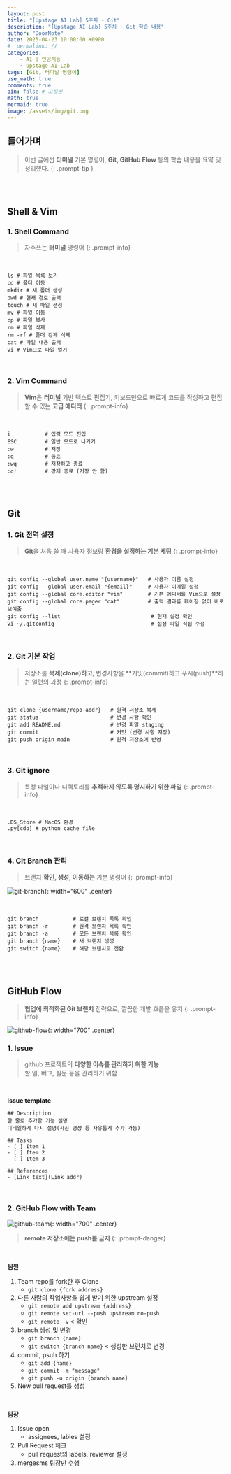```yaml
---
layout: post
title: "[Upstage AI Lab] 5주차 - Git"
description: "[Upstage AI Lab] 5주차 - Git 학습 내용"
author: "DoorNote"
date: 2025-04-23 10:00:00 +0900
#  permalink: //
categories:
    - AI | 인공지능
    - Upstage AI Lab
tags: [Git, 터미널 명령어]
use_math: true
comments: true
pin: false # 고정핀
math: true
mermaid: true
image: /assets/img/git.png
---
```


## 들어가며

> 이번 글에선 **터미널** 기본 명령어, **Git, GitHub Flow** 등의 학습 내용을 요약 및 정리했다.
{: .prompt-tip }

<br>
<br>

## Shell & Vim 

### 1. Shell Command

> 자주쓰는 **터미널** 명령어
{: .prompt-info}

<br>

```shell
ls # 파일 목록 보기  
cd # 폴더 이동  
mkdir # 새 폴더 생성  
pwd # 현재 경로 출력  
touch # 새 파일 생성  
mv # 파일 이동  
cp # 파일 복사  
rm # 파일 삭제  
rm -rf # 폴더 강제 삭제  
cat # 파일 내용 출력
vi # Vim으로 파일 열기
```

<br>

### 2. Vim Command

> **Vim**은 **터미널** 기반 텍스트 편집기, 키보드만으로 빠르게 코드를 작성하고 편집할 수 있는 **고급 에디터**
{: .prompt-info}

<br>

```shell
i           # 입력 모드 진입
ESC         # 일반 모드로 나가기
:w          # 저장
:q          # 종료
:wq         # 저장하고 종료
:q!         # 강제 종료 (저장 안 함)
```

<br>
<br>

## Git

### 1. Git 전역 설정

> **Git**을 처음 쓸 때 사용자 정보랑 **환경을 설정하는 기본 세팅**
{: .prompt-info}

<br>

```shell
git config --global user.name "{username}"   # 사용자 이름 설정
git config --global user.email "{email}"     # 사용자 이메일 설정
git config --global core.editor "vim"        # 기본 에디터를 Vim으로 설정
git config --global core.pager "cat"         # 출력 결과를 페이징 없이 바로 보여줌
git config --list                             # 현재 설정 확인
vi ~/.gitconfig                               # 설정 파일 직접 수정
```

<br>

### 2. Git 기본 작업

> 저장소를 **복제(clone)하고**, 변경사항을 **커밋(commit)하고 푸시(push)**하는 일련의 과정
{: .prompt-info}

<br>

```shell
git clone {username/repo-addr}   # 원격 저장소 복제
git status                       # 변경 사항 확인
git add README.md                # 변경 파일 staging
git commit                       # 커밋 (변경 사항 저장)
git push origin main             # 원격 저장소에 반영
```

<br>

### 3. Git ignore

> 특정 파일이나 디렉토리를 **추적하지 않도록 명시하기 위한 파일**
{: .prompt-info}

<br>

```shell
.DS_Store # MacOS 환경
.py[cdo] # python cache file
```

<br>

### 4. Git Branch 관리

> 브랜치 **확인, 생성, 이동하는** 기본 명령어
{: .prompt-info}

![git-branch](/assets/img/git-branch.png){: width="600" .center}

<br>

```shell
git branch           # 로컬 브랜치 목록 확인
git branch -r        # 원격 브랜치 목록 확인
git branch -a        # 모든 브랜치 목록 확인
git branch {name}    # 새 브랜치 생성
git switch {name}    # 해당 브랜치로 전환
```

<br>
<br>

## GitHub Flow

> **협업에 최적화된 Git 브랜치** 전략으로, 깔끔한 개발 흐름을 유지
{: .prompt-info}

![github-flow](/assets/img/github-flow.png){: width="700" .center}

### 1. Issue

> github 프로젝트의 **다양한 이슈를 관리하기 위한 기능**<br>
> 할 일, 버그, 질문 등을 관리하기 위함

<br>

**Issue template**

```shell
## Description
한 줄로 추가할 기능 설명
디테일하게 다시 설명(사진 영상 등 자유롭게 추가 가능)

## Tasks
- [ ] Item 1
- [ ] Item 2
- [ ] Item 3

## References
- [Link text](Link addr)
```

<br>

### 2. GitHub Flow with Team

![github-team](/assets/img/github-team.png){: width="700" .center}

> **remote 저장소에는 push를 금지**
{: .prompt-danger}

<br>

**팀원**

1. Team repo를 fork한 후 Clone
    - `git clone {fork address}`
2. 다른 사람의 작업사항을 쉽게 받기 위한 upstream 설정
    - `git remote add upstream {address}`
    - `git remote set-url --push upstream no-push`
    - `git remote -v` < 확인
3. branch 생성 및 변경
    - `git branch {name}`
    - `git switch {branch name}` < 생성한 브런치로 변경
4. commit, psuh 하기
    - `git add {name}`
    - `git commit -m "message"`
    - `git push -u origin {branch name}`
5. New pull request를 생성


<br>

**팀장**

1. Issue open
    - assignees, lables 설정
2. Pull Request 체크
    - pull request의 labels, reviewer 설정
3. mergesms 팀장만 수행
